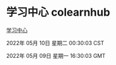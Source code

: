 # 学习中心 colearnhub
[学习中心](http://:56308/colearnhub/)

2022年 05月 10日 星期二 00:30:03 CST

2022年 05月 09日 星期一 16:30:03 GMT
